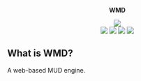 <p align='center'>
    <b>WMD</b>
</p>
<p align='center'>
<img src='https://img.shields.io/badge/version-v0.0.0-orange.svg'><br/>
<a href='https://travis-ci.org/jackindisguise/WMD'><img src='https://travis-ci.org/jackindisguise/WMD.svg?branch=development'></a>
<a href='https://jackindisguise.github.io/WMD/index.html'><img src='https://img.shields.io/badge/page-jsdoc-blue.svg'></a>
<a href='https://github.com/jackindisguise/WMD'><img src='https://img.shields.io/badge/page-github-orange.svg'></a>
<a href='https://jackindisguise.github.io/WMD/coverage/index.html'><img src='https://img.shields.io/badge/page-coverage-green.svg'></a>
</p>

## What is WMD?
A web-based MUD engine.
